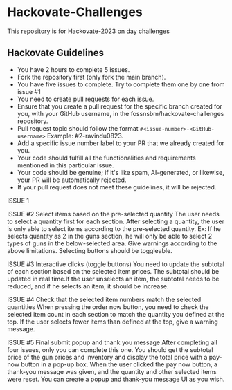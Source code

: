 # Hackovate-Challenges
This repository is for Hackovate-2023 on day challenges 

## Hackovate Guidelines

- You have 2 hours to complete 5 issues.
- Fork the repository first (only fork the main branch).
- You have five issues to complete. Try to complete them one by one from issue #1
- You need to create pull requests for each issue.
- Ensure that you create a pull request for the specific branch created for you, with your GitHub username, in the fossnsbm/hackovate-challenges repository.
- Pull request topic should follow the format `#<issue-number>-<GitHub-username>`
   Example: #2-ravindu0823.
- Add a specific issue number label to your PR that we already created for you.
- Your code should fulfill all the functionalities and requirements mentioned in this particular issue.
- Your code should be genuine; if it's like spam, AI-generated, or likewise, your PR will be automatically rejected.
- If your pull request does not meet these guidelines, it will be rejected.


ISSUE 1

ISSUE #2 Select items based on the pre-selected quantity
The user needs to select a quantity first for each section.
After selecting a quantity, the user is only able to select items according to the pre-selected quantity.
Ex: If he selects quantity as 2 in the guns section, he will only be able to select 2 types of guns in the below-selected area.
Give warnings according to the above limitations.
Selecting buttons should be toggleable.

ISSUE #3 Interactive clicks (toggle buttons)
You need to update the subtotal of each section based on the selected item prices.
The subtotal should be updated in real time.If the user unselects an item, the subtotal needs to be reduced, and if he selects an item, it should be increase.

ISSUE #4 Check that the selected item numbers match the selected quantities
When pressing the order now button, you need to check the selected item count in each section to match the quantity you defined at the top.
If the user selects fewer items than defined at the top, give a warning message.

ISSUE #5 Final submit popup and thank you message
After completing all four issues, only you can complete this one.
You should get the subtotal price of the gun prices and inventory and display the total price with a pay-now button in a pop-up box.
When the user clicked the pay now button, a thank-you message was given, and the quantity and other selected items were reset.
You can create a popup and thank-you message UI as you wish.
